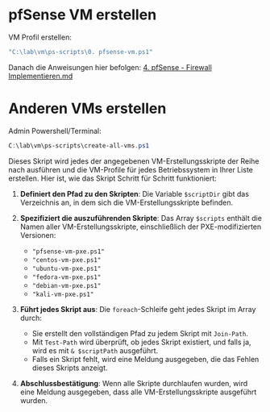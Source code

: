 # pfSense VM erstellen 

VM Profil erstellen:
```powershell
"C:\lab\vm\ps-scripts\0. pfsense-vm.ps1"
```
Danach die Anweisungen hier befolgen: [4. pfSense - Firewall Implementieren.md](https://github.com/luki4no/lab/blob/main/4.%20pfSense%20-%20Firewall%20Implementieren.md)

# Anderen VMs erstellen

Admin Powershell/Terminal:

```powershell
C:\lab\vm\ps-scripts\create-all-vms.ps1
```

Dieses Skript wird jedes der angegebenen VM-Erstellungsskripte der Reihe nach ausführen und die VM-Profile für jedes Betriebssystem in Ihrer Liste erstellen. Hier ist, wie das Skript Schritt für Schritt funktioniert:

1. **Definiert den Pfad zu den Skripten**: Die Variable `$scriptDir` gibt das Verzeichnis an, in dem sich die VM-Erstellungsskripte befinden.
2. **Spezifiziert die auszuführenden Skripte**: Das Array `$scripts` enthält die Namen aller VM-Erstellungsskripte, einschließlich der PXE-modifizierten Versionen:
   - `"pfsense-vm-pxe.ps1"`
   - `"centos-vm-pxe.ps1"`
   - `"ubuntu-vm-pxe.ps1"`
   - `"fedora-vm-pxe.ps1"`
   - `"debian-vm-pxe.ps1"`
   - `"kali-vm-pxe.ps1"`
3. **Führt jedes Skript aus**: Die `foreach`-Schleife geht jedes Skript im Array durch:
   - Sie erstellt den vollständigen Pfad zu jedem Skript mit `Join-Path`.
   - Mit `Test-Path` wird überprüft, ob jedes Skript existiert, und falls ja, wird es mit `& $scriptPath` ausgeführt.
   - Falls ein Skript fehlt, wird eine Meldung ausgegeben, die das Fehlen dieses Skripts anzeigt.

4. **Abschlussbestätigung**: Wenn alle Skripte durchlaufen wurden, wird eine Meldung ausgegeben, dass alle VM-Erstellungsskripte ausgeführt wurden.


